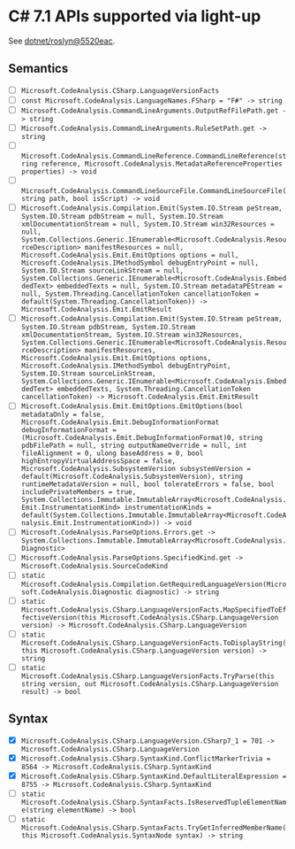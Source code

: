 ﻿# C# 7.1 APIs supported via light-up

See [dotnet/roslyn@5520eac](https://github.com/dotnet/roslyn/commit/5520eaccd5d22ae98a39a5f88120277f02097dbf).

## Semantics

* [ ] `Microsoft.CodeAnalysis.CSharp.LanguageVersionFacts`
* [ ] `const Microsoft.CodeAnalysis.LanguageNames.FSharp = "F#" -> string`
* [ ] `Microsoft.CodeAnalysis.CommandLineArguments.OutputRefFilePath.get -> string`
* [ ] `Microsoft.CodeAnalysis.CommandLineArguments.RuleSetPath.get -> string`
* [ ] `Microsoft.CodeAnalysis.CommandLineReference.CommandLineReference(string reference, Microsoft.CodeAnalysis.MetadataReferenceProperties properties) -> void`
* [ ] `Microsoft.CodeAnalysis.CommandLineSourceFile.CommandLineSourceFile(string path, bool isScript) -> void`
* [ ] `Microsoft.CodeAnalysis.Compilation.Emit(System.IO.Stream peStream, System.IO.Stream pdbStream = null, System.IO.Stream xmlDocumentationStream = null, System.IO.Stream win32Resources = null, System.Collections.Generic.IEnumerable<Microsoft.CodeAnalysis.ResourceDescription> manifestResources = null, Microsoft.CodeAnalysis.Emit.EmitOptions options = null, Microsoft.CodeAnalysis.IMethodSymbol debugEntryPoint = null, System.IO.Stream sourceLinkStream = null, System.Collections.Generic.IEnumerable<Microsoft.CodeAnalysis.EmbeddedText> embeddedTexts = null, System.IO.Stream metadataPEStream = null, System.Threading.CancellationToken cancellationToken = default(System.Threading.CancellationToken)) -> Microsoft.CodeAnalysis.Emit.EmitResult`
* [ ] `Microsoft.CodeAnalysis.Compilation.Emit(System.IO.Stream peStream, System.IO.Stream pdbStream, System.IO.Stream xmlDocumentationStream, System.IO.Stream win32Resources, System.Collections.Generic.IEnumerable<Microsoft.CodeAnalysis.ResourceDescription> manifestResources, Microsoft.CodeAnalysis.Emit.EmitOptions options, Microsoft.CodeAnalysis.IMethodSymbol debugEntryPoint, System.IO.Stream sourceLinkStream, System.Collections.Generic.IEnumerable<Microsoft.CodeAnalysis.EmbeddedText> embeddedTexts, System.Threading.CancellationToken cancellationToken) -> Microsoft.CodeAnalysis.Emit.EmitResult`
* [ ] `Microsoft.CodeAnalysis.Emit.EmitOptions.EmitOptions(bool metadataOnly = false, Microsoft.CodeAnalysis.Emit.DebugInformationFormat debugInformationFormat = (Microsoft.CodeAnalysis.Emit.DebugInformationFormat)0, string pdbFilePath = null, string outputNameOverride = null, int fileAlignment = 0, ulong baseAddress = 0, bool highEntropyVirtualAddressSpace = false, Microsoft.CodeAnalysis.SubsystemVersion subsystemVersion = default(Microsoft.CodeAnalysis.SubsystemVersion), string runtimeMetadataVersion = null, bool tolerateErrors = false, bool includePrivateMembers = true, System.Collections.Immutable.ImmutableArray<Microsoft.CodeAnalysis.Emit.InstrumentationKind> instrumentationKinds = default(System.Collections.Immutable.ImmutableArray<Microsoft.CodeAnalysis.Emit.InstrumentationKind>)) -> void`
* [ ] `Microsoft.CodeAnalysis.ParseOptions.Errors.get -> System.Collections.Immutable.ImmutableArray<Microsoft.CodeAnalysis.Diagnostic>`
* [ ] `Microsoft.CodeAnalysis.ParseOptions.SpecifiedKind.get -> Microsoft.CodeAnalysis.SourceCodeKind`
* [ ] `static Microsoft.CodeAnalysis.Compilation.GetRequiredLanguageVersion(Microsoft.CodeAnalysis.Diagnostic diagnostic) -> string`
* [ ] `static Microsoft.CodeAnalysis.CSharp.LanguageVersionFacts.MapSpecifiedToEffectiveVersion(this Microsoft.CodeAnalysis.CSharp.LanguageVersion version) -> Microsoft.CodeAnalysis.CSharp.LanguageVersion`
* [ ] `static Microsoft.CodeAnalysis.CSharp.LanguageVersionFacts.ToDisplayString(this Microsoft.CodeAnalysis.CSharp.LanguageVersion version) -> string`
* [ ] `static Microsoft.CodeAnalysis.CSharp.LanguageVersionFacts.TryParse(this string version, out Microsoft.CodeAnalysis.CSharp.LanguageVersion result) -> bool`

## Syntax

* [x] `Microsoft.CodeAnalysis.CSharp.LanguageVersion.CSharp7_1 = 701 -> Microsoft.CodeAnalysis.CSharp.LanguageVersion`
* [x] `Microsoft.CodeAnalysis.CSharp.SyntaxKind.ConflictMarkerTrivia = 8564 -> Microsoft.CodeAnalysis.CSharp.SyntaxKind`
* [x] `Microsoft.CodeAnalysis.CSharp.SyntaxKind.DefaultLiteralExpression = 8755 -> Microsoft.CodeAnalysis.CSharp.SyntaxKind`
* [ ] `static Microsoft.CodeAnalysis.CSharp.SyntaxFacts.IsReservedTupleElementName(string elementName) -> bool`
* [ ] `static Microsoft.CodeAnalysis.CSharp.SyntaxFacts.TryGetInferredMemberName(this Microsoft.CodeAnalysis.SyntaxNode syntax) -> string`
